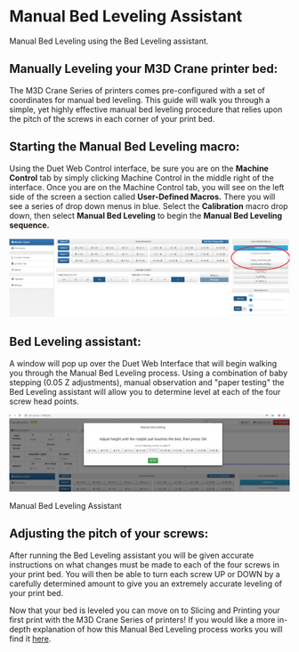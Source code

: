 # Manual Bed Leveling Assistant

Manual Bed Leveling using the Bed Leveling assistant.

## Manually Leveling your M3D Crane printer bed: <a id="manually-leveling-your-m-3-d-crane-printer-bed"></a>

The M3D Crane Series of printers comes pre-configured with a set of coordinates for manual bed leveling. This guide will walk you through a simple, yet highly effective manual bed leveling procedure that relies upon the pitch of the screws in each corner of your print bed.

## Starting the Manual Bed Leveling macro: <a id="starting-the-manual-bed-leveling-macro"></a>

Using the Duet Web Control interface, be sure you are on the **Machine Control** tab by simply clicking Machine Control in the middle right of the interface. Once you are on the Machine Control tab, you will see on the left side of the screen a section called **User-Defined Macros.** There you will see a series of drop down menus in blue. Select the **Calibration** macro drop down, then select **Manual Bed Leveling** to begin the **Manual Bed Leveling sequence.**

![Manual bed leveling assistant](../.gitbook/assets/duet8.png)

## Bed Leveling assistant: <a id="bed-leveling-assistant"></a>

A window will pop up over the Duet Web Interface that will begin walking you through the Manual Bed Leveling process. Using a combination of baby stepping \(0.05 Z adjustments\), manual observation and "paper testing" the Bed Leveling assistant will allow you to determine level at each of the four screw head points.

![](../.gitbook/assets/bedlevel1.png)

Manual Bed Leveling Assistant

## Adjusting the pitch of your screws: <a id="adjusting-the-pitch-of-your-screws"></a>

After running the Bed Leveling assistant you will be given accurate instructions on what changes must be made to each of the four screws in your print bed. You will then be able to turn each screw UP or DOWN by a carefully determined amount to give you an extremely accurate leveling of your print bed.

Now that your bed is leveled you can move on to Slicing and Printing your first print with the M3D Crane Series of printers! If you would like a more in-depth explanation of how this Manual Bed Leveling process works you will find it [here](https://duet3d.dozuki.com/Wiki/Using_the_manual_bed_levelling_assistant).[  
](https://crane.printm3d.com/crane-bowden-guide/intro-to-duet-web-control)

